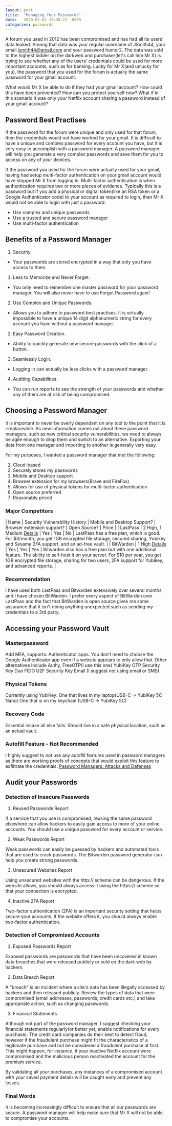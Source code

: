 ```yaml
---
layout: post
title:  "Managing Your Passwords"
date:   2020-02-02 19:38:21 -0500
categories: passwords
---
```


A forum you used in 2012 has been compromised and has had all its users' data leaked. 
Among that data was your regular username of JSmith44, your email jsmith44@gmail.com and your password hunter2.
The data was sold to the highest bidder on the darkweb and purchaser(let's call him Mr X) is trying to see whether any of the users' credentials could be used for more important accounts, such as for banking.
Lucky for Mr X(and unlucky for you), the password that you used for the forum is actually the same password for your gmail account. 

What would Mr X be able to do if they had your gmail account? How could this have been prevented? How can you protect yourself now? What if in this scenario it was only your Netflix account sharing a password instead of your gmail account?

## Password Best Practises

If the password for the forum were unique and only used for that forum, then the credentials would not have worked for your gmail. It is difficult to have a unique and complex password for every account you have, but it is very easy to accomplish with a password manager.
A password manager will help you generate a very complex passwords and save them for you to access on any of your devices. 

If the password you used for the forum were actually used for your gmail, having had setup multi-factor authentication on your gmail account would have stopped Mr X from logging in. Multi-factor authentication is when authentication requires two or more pieces of evidence. Typically this is a password but if you add a physical or digital token(like an RSA token or a Google Authenticator code) to your account as required to login, then Mr X would not be able to login with just a password.

  * Use complex and unique passwords
  * Use a trusted and secure password manager
  * Use multi-factor authentication

## Benefits of a Password Manager

1. Security. 
  * Your passwords are stored encrypted in a way that only you have access to them.
1. Less to Memorize and Never Forget. 
  * You only need to remember one master password for your password manager. You will also never have to use Forgot Password again!
2. Use Complex and Unique Passwords.
  * Allows you to adhere to password best practises. It is virtually impossible to have a unique 14 digit alphanumeric string for every account you have without a password manager.
2. Easy Password Creation.
  * Ability to quickly generate new secure passwords with the click of a button. 
3. Seamlessly Login. 
  * Logging in can actually be less clicks with a password manager.
4. Auditing Capabilities. 
  * You can run reports to see the strength of your passwords and whether any of them are at risk of being compromised.


## Choosing a Password Manager

It is important to never be overly dependant on any tool to the point that it is irreplaceable. As new information comes out about these password managers, such as new critical security vulnerabilities, we need to always be agile enough to drop them and switch to an alternative. Exporting your data from one manager and importing to another is generally very easy.

For my purposes, I wanted a password manager that met the following:
1. Cloud-based
2. Securely stores my passwords
2. Mobile and Desktop support
2. Browser extension for my browsers(Brave and FireFox)
2. Allows for use of physical tokens for multi-factor authentication
3. Open source preferred
4. Reasonably priced

### Major Competitors

| Name     | Security Vulnerability History | Mobile and Desktop Support? | Browser extension support? | Open Source? | Price |
| LastPass | 2 High, 1 Medium        [Details](https://nvd.nist.gov/vuln/search/results?form_type=Basic&results_type=overview&query=lastpass&search_type=all)       | Yes                         | Yes                        | No           | LastPass has a free plan, which is good. For $3/month, you get 1GB encrypted file storage, secured sharing, Yubikey and Sesame 2FA support, and an ad-free vault.   |
| BitWarden | 1 High              [Details](https://nvd.nist.gov/vuln/search/results?form_type=Basic&results_type=overview&query=bitwarden&search_type=all)          | Yes                         | Yes                        | Yes          | Bitwarden also has a free plan but with one additional feature. The ability to self-host it on your server. For $10 per year, you get 1GB encrypted file storage, sharing for two users, 2FA support for Yubikey, and advanced reports.   |

### Recommendation

I have used both LastPass and Bitwarden extensively over several months and I have chosen BitWarden. I prefer every aspect of BitWarden over LastPass and the fact that BitWarden is open source gives me some assurance that it isn't doing anything unexpected such as sending my credentials to a 3rd party.

## Accessing your Password Vault

### Masterpassword
Add MFA, supports:
Authenticator apps. You don’t need to choose the Google Authenticator app even if a website appears to only allow that. Other alternatives include Authy, FreeOTP(I use this one)
YubiKey OTP Security Key
Duo
FIDO U2F Security Key
Email (I suggest not using email or SMS)

### Physical Tokens
Currently using YubiKey:
One that lives in my laptop(USB-C -> YubiKey 5C Nano)
One that is on my keychain (USB-C -> YubiKey 5C)

### Recovery Code
Essential incase all else fails.
Should live in a safe physical location, such as an actual vault.

### Autofill Feature - Not Recommended

I highly suggest to not use any autofill features used in password managers as there are working proofs of concepts that would exploit this feature to exfiltrate the credentials.
[Password Managers: Attacks and Defenses](https://www.cs.columbia.edu/~suman/docs/suman_pwdmgr.pdf)


## Audit your Passwords

### Detection of Insecure Passwords
1. Reused Passwords Report

If a service that you use is compromised, reusing the same password elsewhere can allow hackers to easily gain access to more of your online accounts. You should use a unique password for every account or service.

2. Weak Passwords Report

Weak passwords can easily be guessed by hackers and automated tools that are used to crack passwords. The Bitwarden password generator can help you create strong passwords.

3. Unsecured Websites Report

Using unsecured websites with the http:// scheme can be dangerous. If the website allows, you should always access it using the https:// scheme so that your connection is encrypted.

4. Inactive 2FA Report

Two-factor authentication (2FA) is an important security setting that helps secure your accounts. If the website offers it, you should always enable two-factor authentication.


### Detection of Compromised Accounts 
1. Exposed Passwords Report

Exposed passwords are passwords that have been uncovered in known data breaches that were released publicly or sold on the dark web by hackers.

2. Data Breach Report

A "breach" is an incident where a site's data has been illegally accessed by hackers and then released publicly. Review the types of data that were compromised (email addresses, passwords, credit cards etc.) and take appropriate action, such as changing passwords.

3. Financial Statements

Although not part of the password manager, I suggest checking your financial statements regularly(or better yet, enable notifications for every purchase). The credit card companies do their best to detect fraud, however if the fraudulent purchase might fit the characteristics of a legitimate purchase and not be considered a fraudulent purchase at first. This might happen, for instance, if your inactive Netflix account were compromised and the malicious person reactivated the account for the premium service.

By validating all your purchases, any instances of a compromised account with your saved payment details will be caught early and prevent any losses. 

### Final Words

It is becoming increasingly difficult to ensure that all our passwords are secure. A password manager will help make sure that Mr X will not be able to compromise your accounts.




